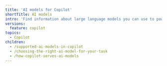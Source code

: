 ```yaml
---
title: 'AI models for Copilot'
shortTitle: AI models
intro: 'Find information about large language models you can use to power {% data variables.product.prodname_copilot %}.'
versions:
  feature: copilot
topics:
  - Copilot
children:
  - /supported-ai-models-in-copilot
  - /choosing-the-right-ai-model-for-your-task
  - /how-copilot-serves-ai-models
---
```

